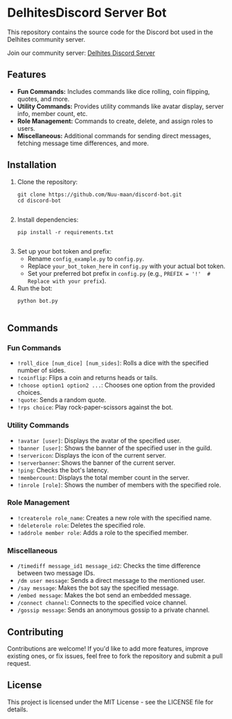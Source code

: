 ﻿<h1>DelhitesDiscord Server Bot</h1>

<p>This repository contains the source code for the Discord bot used in the Delhites community server.</p>

<p>Join our community server: <a href="https://discord.com/invite/delhites">Delhites Discord Server</a></p>

<h2>Features</h2>

<ul>
  <li><strong>Fun Commands:</strong> Includes commands like dice rolling, coin flipping, quotes, and more.</li>
  <li><strong>Utility Commands:</strong> Provides utility commands like avatar display, server info, member count, etc.</li>
  <li><strong>Role Management:</strong> Commands to create, delete, and assign roles to users.</li>
  <li><strong>Miscellaneous:</strong> Additional commands for sending direct messages, fetching message time differences, and more.</li>
</ul>

<h2>Installation</h2>

<ol>
  <li>Clone the repository:
    <pre><code>git clone https://github.com/Nuu-maan/discord-bot.git
cd discord-bot
    </code></pre>
  </li>
  <li>Install dependencies:
    <pre><code>pip install -r requirements.txt
    </code></pre>
  </li>
  <li>Set up your bot token and prefix:
    <ul>
      <li>Rename <code>config_example.py</code> to <code>config.py</code>.</li>
      <li>Replace <code>your_bot_token_here</code> in <code>config.py</code> with your actual bot token.</li>
      <li>Set your preferred bot prefix in <code>config.py</code> (e.g., <code>PREFIX = '!'  # Replace with your prefix</code>).</li>
    </ul>
  </li>
  <li>Run the bot:
    <pre><code>python bot.py
    </code></pre>
  </li>
</ol>

<h2>Commands</h2>

<h3>Fun Commands</h3>
<ul>
  <li><code>!roll_dice [num_dice] [num_sides]</code>: Rolls a dice with the specified number of sides.</li>
  <li><code>!coinflip</code>: Flips a coin and returns heads or tails.</li>
  <li><code>!choose option1 option2 ...</code>: Chooses one option from the provided choices.</li>
  <li><code>!quote</code>: Sends a random quote.</li>
  <li><code>!rps choice</code>: Play rock-paper-scissors against the bot.</li>
</ul>

<h3>Utility Commands</h3>
<ul>
  <li><code>!avatar [user]</code>: Displays the avatar of the specified user.</li>
  <li><code>!banner [user]</code>: Shows the banner of the specified user in the guild.</li>
  <li><code>!servericon</code>: Displays the icon of the current server.</li>
  <li><code>!serverbanner</code>: Shows the banner of the current server.</li>
  <li><code>!ping</code>: Checks the bot's latency.</li>
  <li><code>!membercount</code>: Displays the total member count in the server.</li>
  <li><code>!inrole [role]</code>: Shows the number of members with the specified role.</li>
</ul>

<h3>Role Management</h3>
<ul>
  <li><code>!createrole role_name</code>: Creates a new role with the specified name.</li>
  <li><code>!deleterole role</code>: Deletes the specified role.</li>
  <li><code>!addrole member role</code>: Adds a role to the specified member.</li>
</ul>

<h3>Miscellaneous</h3>
<ul>
  <li><code>/timediff message_id1 message_id2</code>: Checks the time difference between two message IDs.</li>
  <li><code>/dm user message</code>: Sends a direct message to the mentioned user.</li>
  <li><code>/say message</code>: Makes the bot say the specified message.</li>
  <li><code>/embed message</code>: Makes the bot send an embedded message.</li>
  <li><code>/connect channel</code>: Connects to the specified voice channel.</li>
  <li><code>/gossip message</code>: Sends an anonymous gossip to a private channel.</li>
</ul>

<h2>Contributing</h2>

<p>Contributions are welcome! If you'd like to add more features, improve existing ones, or fix issues, feel free to fork the repository and submit a pull request.</p>

<h2>License</h2>

<p>This project is licensed under the MIT License - see the LICENSE file for details.</p>
